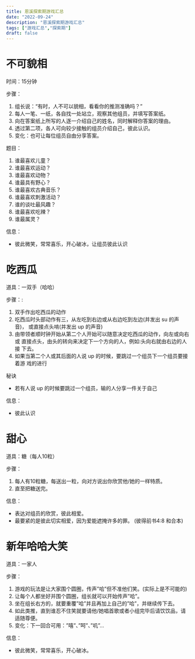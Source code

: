 ```yaml
---
title: 恩溪探索期游戏汇总
date: "2022-09-24"
description: "恩溪探索期游戏汇总"
tags: ["游戏汇总","探索期"]
draft: false
---
```


# 不可貌相
时间：15分钟

步骤：
1. 组长说：“有时，人不可以貌相，看看你的推测准确吗？”
2. 每人一笔、一纸，各自找一处站立，观察其他组员，并填写答案纸。
3. 向在答案纸上所写的人逐一介绍自己的姓名，同时解释你答案的理由。
4. 透过第二项，各人可向较少接触的组员介绍自己，彼此认识。
5. 变化：也可让每位组员自由分享答案。

题目：
1. 谁最喜欢儿童？
2. 谁最喜欢运动？
3. 谁最喜欢动物？
4. 谁最具有野心？
5. 谁最喜欢古典音乐？
6. 谁最喜欢刺激活动？
7. 谁的谈吐最风趣？
8. 谁最喜欢吃辣？
9. 谁最属灵？

信息：
- 彼此微笑，常常喜乐，开心破冰，让组员彼此认识




# 吃西瓜
道具：一双手（哈哈）

步骤：:
1. 双手作出吃西瓜的动作
2. 吃西瓜时头部动作有三，从左吃到右边或从右边吃到左边(并发出 su 的声音)， 或直接点头啃(并发出 up 的声音)
3. 由带领者顺时钟开始从第二个人开始可以随意决定吃西瓜的动作，向左或向右或 直接点头，由头的转向来决定下一个方向的人，例如:头向右就由右边的人接 下去。
4. 如果当第二个人或其后面的人说 up 的时候，要跳过一个组员下一个组员要接着游 戏的进行

秘诀
- 若有人说 up 的时候要跳过一个组员，输的人分享一件关于自己

信息：
- 彼此认识

# 甜心
道具：糖（每人10粒）

步骤：
1. 每人有10粒糖，每送出一粒，向对方说出你欣赏他/她的一样特质。
2. 直至把糖送完。

信息：
- 表达对组员的欣赏，彼此相爱。
- 最要紧的是彼此切实相爱，因为爱能遮掩许多的罪。  (彼得前书4:8 和合本)

# 新年哈哈大笑
道具：一家人

步骤：
1. 游戏的玩法是让大家围个圆圈，传声”哈”但不准他们笑。(实际上是不可能的)
2. 让每个人都坐好并围个圆圈，组长就可以开始传声”哈”。
3. 坐在组长右方的，就要重覆”哈”并且再加上自己的”哈”，并继续传下去。
4. 如此类推，直到谁忍不住笑就要请他/她唱首歌或者小组完毕后请饮饮品，请适随尊便。
5. 变化：下一回合可用：”嘻”、”呵”、”叽”…

信息：
- 彼此微笑，常常喜乐，开心破冰。